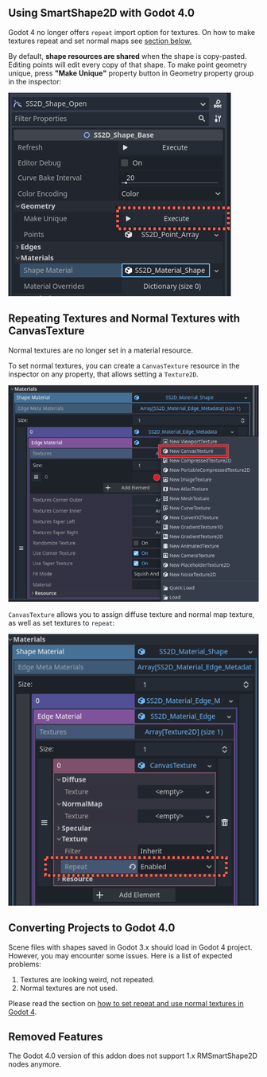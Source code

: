 Using SmartShape2D with Godot 4.0
---

Godot 4 no longer offers `repeat` import option for textures. On how to make textures repeat and 
set normal maps see [section below.](#repeating-textures-and-normal-textures-with-canvastexture)

By default, **shape resources are shared** when the shape is copy-pasted. Editing points will edit every copy of that shape.
To make point geometry unique, press **"Make Unique"** property button in Geometry property group in the inspector:

![Making Shape Geometry Unique](imgs/godot4-make-points-unique.png)

## Repeating Textures and Normal Textures with CanvasTexture

Normal textures are no longer set in a material resource. 

To set normal textures, you can create a `CanvasTexture` resource in the inspector on any property, that allows setting a `Texture2D`. 

![Creating CanvasTexture](imgs/godot4-create-texture-res.png)

`CanvasTexture` allows you to assign diffuse texture and normal map texture, as well as set textures to `repeat`:

![Assigning Texture, Normal Map and Setting Repeat flag](img/../imgs/godot4-assign-normal-tex.png)

## Converting Projects to Godot 4.0

Scene files with shapes saved in Godot 3.x should load in Godot 4 project. However, you may encounter some issues. Here is a list of expected problems:
1. Textures are looking weird, not repeated.
2. Normal textures are not used.

Please read the section on [how to set repeat and use normal textures in Godot 4](#repeating-textures-and-normal-textures-with-canvastexture).

## Removed Features

The Godot 4.0 version of this addon does not support 1.x RMSmartShape2D nodes anymore.
